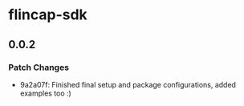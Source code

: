 # flincap-sdk

## 0.0.2

### Patch Changes

- 9a2a07f: Finished final setup and package configurations, added examples too :)
